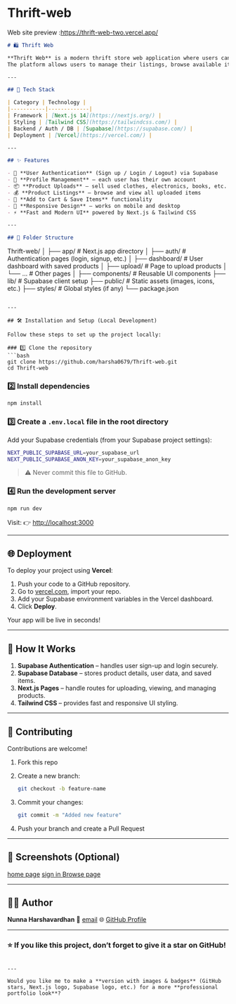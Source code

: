
 # Thrift-web


Web site preview :https://thrift-web-two.vercel.app/


```markdown
# 🛍️ Thrift Web

**Thrift Web** is a modern thrift store web application where users can **sign up, log in, and sell their pre-owned items** such as clothes, electronics, books, and more.  
The platform allows users to manage their listings, browse available items, and connect with buyers — built with a clean UI and efficient backend integration.

---

## 🚀 Tech Stack

| Category | Technology |
|-----------|-------------|
| Framework | [Next.js 14](https://nextjs.org/) |
| Styling | [Tailwind CSS](https://tailwindcss.com/) |
| Backend / Auth / DB | [Supabase](https://supabase.com/) |
| Deployment | [Vercel](https://vercel.com/) |

---

## ✨ Features

- 🔐 **User Authentication** (Sign up / Login / Logout) via Supabase  
- 🧍 **Profile Management** – each user has their own account  
- 📦 **Product Uploads** – sell used clothes, electronics, books, etc.  
- 💰 **Product Listings** – browse and view all uploaded items  
- 🛒 **Add to Cart & Save Items** functionality  
- 📱 **Responsive Design** – works on mobile and desktop  
- ⚡ **Fast and Modern UI** powered by Next.js & Tailwind CSS  

---

## 🧩 Folder Structure

```

Thrift-web/
│
├── app/                  # Next.js app directory
│   ├── auth/             # Authentication pages (login, signup, etc.)
│   ├── dashboard/        # User dashboard with saved products
│   ├── upload/           # Page to upload products
│   └── ...               # Other pages
│
├── components/           # Reusable UI components
├── lib/                  # Supabase client setup
├── public/               # Static assets (images, icons, etc.)
├── styles/               # Global styles (if any)
└── package.json

````

---

## 🛠️ Installation and Setup (Local Development)

Follow these steps to set up the project locally:

### 1️⃣ Clone the repository
```bash
git clone https://github.com/harsha0679/Thrift-web.git
cd Thrift-web
````

### 2️⃣ Install dependencies

```bash
npm install
```

### 3️⃣ Create a `.env.local` file in the root directory

Add your Supabase credentials (from your Supabase project settings):

```bash
NEXT_PUBLIC_SUPABASE_URL=your_supabase_url
NEXT_PUBLIC_SUPABASE_ANON_KEY=your_supabase_anon_key
```

> ⚠️ Never commit this file to GitHub.

### 4️⃣ Run the development server

```bash
npm run dev
```

Visit:
👉 [http://localhost:3000](http://localhost:3000)

---

## 🌐 Deployment

To deploy your project using **Vercel**:

1. Push your code to a GitHub repository.
2. Go to [vercel.com](https://vercel.com/), import your repo.
3. Add your Supabase environment variables in the Vercel dashboard.
4. Click **Deploy**.

Your app will be live in seconds!

---

## 🧠 How It Works

1. **Supabase Authentication** – handles user sign-up and login securely.
2. **Supabase Database** – stores product details, user data, and saved items.
3. **Next.js Pages** – handle routes for uploading, viewing, and managing products.
4. **Tailwind CSS** – provides fast and responsive UI styling.

---

## 🤝 Contributing

Contributions are welcome!

1. Fork this repo
2. Create a new branch:

   ```bash
   git checkout -b feature-name
   ```
3. Commit your changes:

   ```bash
   git commit -m "Added new feature"
   ```
4. Push your branch and create a Pull Request

---

## 📸 Screenshots (Optional)



[home page](./public/screenshots/desk3.png)
[sign in ](./public/screenshots/desk2.png)
[Browse page](./public/screenshots/desk1.png)


---



## 👨‍💻 Author

**Nunna Harshavardhan**
📧 [email](harshavardhannunna944@gmail.com)
🌐 [GitHub Profile](https://github.com/harsha0679)

---

### ⭐ If you like this project, don’t forget to give it a star on GitHub!

```

---

Would you like me to make a **version with images & badges** (GitHub stars, Next.js logo, Supabase logo, etc.) for a more **professional portfolio look**?
```


